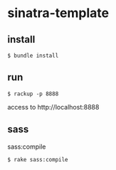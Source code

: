 # sinatra-template

## install

```
$ bundle install
```

## run

```
$ rackup -p 8888
```

access to http://localhost:8888

## sass

sass:compile

```
$ rake sass:compile
```
